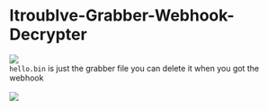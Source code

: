 # Itroublve-Grabber-Webhook-Decrypter

[![](https://www.codefactor.io/repository/github/HideakiAtsuyo/Itroublve-Grabber-Webhook-Decrypter/badge)](https://www.codefactor.io/repository/github/HideakiAtsuyo/Itroublve-Grabber-Webhook-Decrypter)<br>`hello.bin` is just the grabber file you can delete it when you got the webhook<br><br>![](https://i.imgur.com/vmY6BCA.gif)
